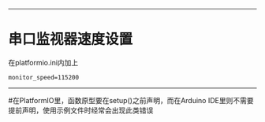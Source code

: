 ***
# 串口监视器速度设置

在platformio.ini内加上
```
monitor_speed=115200
```
***
#在PlatformIO里，函数原型要在setup()之前声明，而在Arduino IDE里则不需要提前声明，使用示例文件时经常会出现此类错误

